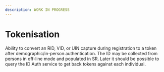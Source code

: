```yaml
---
description: WORK IN PROGRESS
---
```


# Tokenisation

Ability to convert an RID, VID, or UIN capture during registration to a token after demographic/in-person authentication. The ID may be collected from persons in off-line mode and populated in SR. Later it should be possible to query the ID Auth service to get back tokens against each individual.
